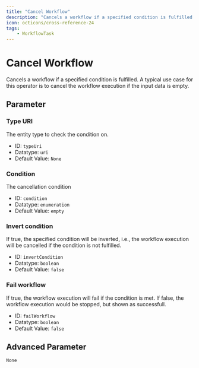 ```yaml
---
title: "Cancel Workflow"
description: "Cancels a workflow if a specified condition is fulfilled. A typical use case for this operator is to cancel the workflow execution if the input data is empty."
icon: octicons/cross-reference-24
tags: 
    - WorkflowTask
---
```

# Cancel Workflow
<!-- This file was generated - DO NOT CHANGE IT MANUALLY -->



Cancels a workflow if a specified condition is fulfilled. A typical use case for this operator is to cancel the workflow execution if the input data is empty.


## Parameter

### Type URI

The entity type to check the condition on.

- ID: `typeUri`
- Datatype: `uri`
- Default Value: `None`



### Condition

The cancellation condition

- ID: `condition`
- Datatype: `enumeration`
- Default Value: `empty`



### Invert condition

If true, the specified condition will be inverted, i.e., the workflow execution will be cancelled if the condition is not fulfilled.

- ID: `invertCondition`
- Datatype: `boolean`
- Default Value: `false`



### Fail workflow

If true, the workflow execution will fail if the condition is met. If false, the workflow execution would be stopped, but shown as successfull.

- ID: `failWorkflow`
- Datatype: `boolean`
- Default Value: `false`





## Advanced Parameter

`None`